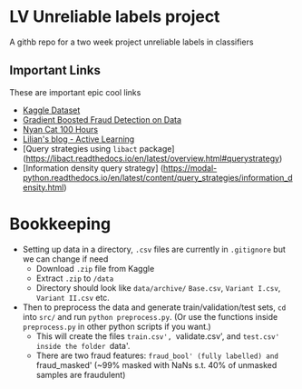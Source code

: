 # LV Unreliable labels project
A githb repo for a two week project unreliable labels in classifiers


## Important Links
These are important epic cool links
+ [Kaggle Dataset](https://www.kaggle.com/datasets/sgpjesus/bank-account-fraud-dataset-neurips-2022/data)
+ [Gradient Boosted Fraud Detection on Data](https://www.kaggle.com/code/dskswu/frauddetectionsystem)
+ [Nyan Cat 100 Hours](https://www.youtube.com/watch?v=9J62hGda9BQ&pp=ygUSbnlhbiBjYXQgMTAwIGhvdXJz)
+ [Lilian's blog - Active Learning](https://lilianweng.github.io/posts/2022-02-20-active-learning/)
+ [Query strategies using `libact` package] (https://libact.readthedocs.io/en/latest/overview.html#querystrategy)
+ [Information density query strategy] (https://modal-python.readthedocs.io/en/latest/content/query_strategies/information_density.html)

# Bookkeeping
 - Setting up data in a directory, `.csv` files are currently in `.gitignore` but we can change if need
    - Download `.zip` file from Kaggle
    - Extract `.zip` to `/data`
    - Directory should look like `data/archive/` `Base.csv`, `Variant I.csv`, `Variant II.csv` etc.
 - Then to preprocess the data and generate train/validation/test sets, `cd` into `src/` and run `python preprocess.py`. (Or use the functions inside `preprocess.py` in other python scripts if you want.)
    - This will create the files `train.csv', `validate.csv', and `test.csv' inside the folder `data'.
    - There are two fraud features: `fraud_bool' (fully labelled) and `fraud_masked' (~99% masked with NaNs s.t. 40% of unmasked samples are fraudulent)
